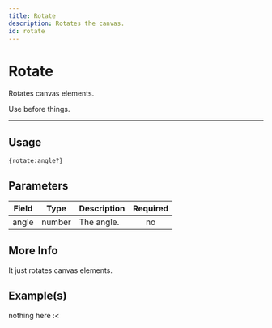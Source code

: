 ```yaml
---
title: Rotate
description: Rotates the canvas.
id: rotate
---
```


# Rotate

Rotates canvas elements.

Use before things.

---

## Usage

```
{rotate:angle?}
``` 

## Parameters

| Field | Type | Description | Required |
| ----- | ---- | ----------- | :------: |
| angle | number | The angle. | no |

## More Info

It just rotates canvas elements.

## Example(s)
 
nothing here :<